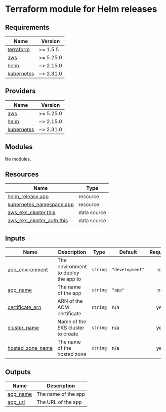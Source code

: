 # Terraform module for Helm releases

<!-- BEGIN_TF_DOCS -->
## Requirements

| Name | Version |
|------|---------|
| <a name="requirement_terraform"></a> [terraform](#requirement\_terraform) | >= 1.5.5 |
| <a name="requirement_aws"></a> [aws](#requirement\_aws) | >= 5.25.0 |
| <a name="requirement_helm"></a> [helm](#requirement\_helm) | ~> 2.15.0 |
| <a name="requirement_kubernetes"></a> [kubernetes](#requirement\_kubernetes) | ~> 2.31.0 |

## Providers

| Name | Version |
|------|---------|
| <a name="provider_aws"></a> [aws](#provider\_aws) | >= 5.25.0 |
| <a name="provider_helm"></a> [helm](#provider\_helm) | ~> 2.15.0 |
| <a name="provider_kubernetes"></a> [kubernetes](#provider\_kubernetes) | ~> 2.31.0 |

## Modules

No modules.

## Resources

| Name | Type |
|------|------|
| [helm_release.app](https://registry.terraform.io/providers/hashicorp/helm/latest/docs/resources/release) | resource |
| [kubernetes_namespace.app](https://registry.terraform.io/providers/hashicorp/kubernetes/latest/docs/resources/namespace) | resource |
| [aws_eks_cluster.this](https://registry.terraform.io/providers/hashicorp/aws/latest/docs/data-sources/eks_cluster) | data source |
| [aws_eks_cluster_auth.this](https://registry.terraform.io/providers/hashicorp/aws/latest/docs/data-sources/eks_cluster_auth) | data source |

## Inputs

| Name | Description | Type | Default | Required |
|------|-------------|------|---------|:--------:|
| <a name="input_app_environment"></a> [app\_environment](#input\_app\_environment) | The environment to deploy the app to | `string` | `"development"` | no |
| <a name="input_app_name"></a> [app\_name](#input\_app\_name) | The name of the app | `string` | `"app"` | no |
| <a name="input_certificate_arn"></a> [certificate\_arn](#input\_certificate\_arn) | ARN of the ACM certificate | `string` | n/a | yes |
| <a name="input_cluster_name"></a> [cluster\_name](#input\_cluster\_name) | Name of the EKS cluster to create | `string` | n/a | yes |
| <a name="input_hosted_zone_name"></a> [hosted\_zone\_name](#input\_hosted\_zone\_name) | The name of the hosted zone | `string` | n/a | yes |

## Outputs

| Name | Description |
|------|-------------|
| <a name="output_app_name"></a> [app\_name](#output\_app\_name) | The name of the app |
| <a name="output_app_url"></a> [app\_url](#output\_app\_url) | The URL of the app |
<!-- END_TF_DOCS -->
